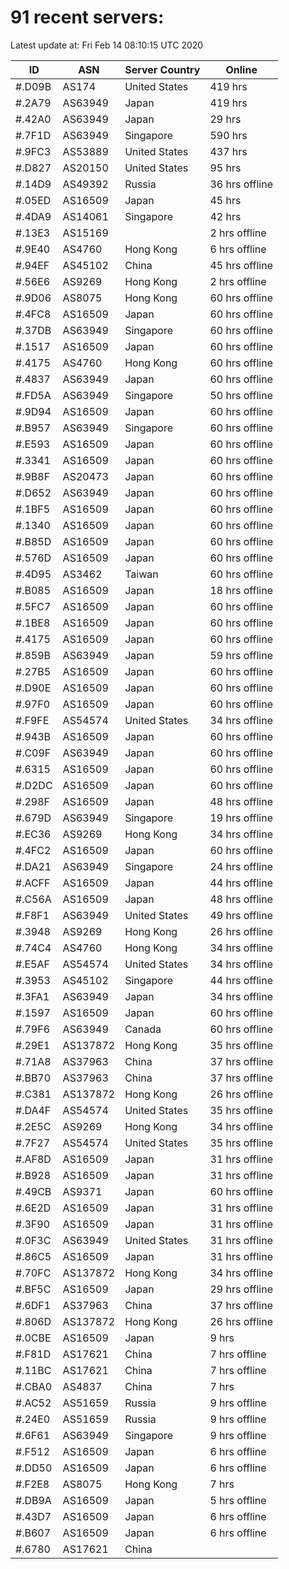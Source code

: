 # 91 recent servers:

Latest update at: Fri Feb 14 08:10:15 UTC 2020

| ID | ASN | Server Country | Online |
| -- | --- | -------------- | ------ |
| #.D09B | AS174 | United States | 419 hrs |
| #.2A79 | AS63949 | Japan | 419 hrs |
| #.42A0 | AS63949 | Japan | 29 hrs |
| #.7F1D | AS63949 | Singapore | 590 hrs |
| #.9FC3 | AS53889 | United States | 437 hrs |
| #.D827 | AS20150 | United States | 95 hrs |
| #.14D9 | AS49392 | Russia | 36 hrs offline |
| #.05ED | AS16509 | Japan | 45 hrs |
| #.4DA9 | AS14061 | Singapore | 42 hrs |
| #.13E3 | AS15169 |  | 2 hrs offline |
| #.9E40 | AS4760 | Hong Kong | 6 hrs offline |
| #.94EF | AS45102 | China | 45 hrs offline |
| #.56E6 | AS9269 | Hong Kong | 2 hrs offline |
| #.9D06 | AS8075 | Hong Kong | 60 hrs offline |
| #.4FC8 | AS16509 | Japan | 60 hrs offline |
| #.37DB | AS63949 | Singapore | 60 hrs offline |
| #.1517 | AS16509 | Japan | 60 hrs offline |
| #.4175 | AS4760 | Hong Kong | 60 hrs offline |
| #.4837 | AS63949 | Japan | 60 hrs offline |
| #.FD5A | AS63949 | Singapore | 50 hrs offline |
| #.9D94 | AS16509 | Japan | 60 hrs offline |
| #.B957 | AS63949 | Singapore | 60 hrs offline |
| #.E593 | AS16509 | Japan | 60 hrs offline |
| #.3341 | AS16509 | Japan | 60 hrs offline |
| #.9B8F | AS20473 | Japan | 60 hrs offline |
| #.D652 | AS63949 | Japan | 60 hrs offline |
| #.1BF5 | AS16509 | Japan | 60 hrs offline |
| #.1340 | AS16509 | Japan | 60 hrs offline |
| #.B85D | AS16509 | Japan | 60 hrs offline |
| #.576D | AS16509 | Japan | 60 hrs offline |
| #.4D95 | AS3462 | Taiwan | 60 hrs offline |
| #.B085 | AS16509 | Japan | 18 hrs offline |
| #.5FC7 | AS16509 | Japan | 60 hrs offline |
| #.1BE8 | AS16509 | Japan | 60 hrs offline |
| #.4175 | AS16509 | Japan | 60 hrs offline |
| #.859B | AS63949 | Japan | 59 hrs offline |
| #.27B5 | AS16509 | Japan | 60 hrs offline |
| #.D90E | AS16509 | Japan | 60 hrs offline |
| #.97F0 | AS16509 | Japan | 60 hrs offline |
| #.F9FE | AS54574 | United States | 34 hrs offline |
| #.943B | AS16509 | Japan | 60 hrs offline |
| #.C09F | AS63949 | Japan | 60 hrs offline |
| #.6315 | AS16509 | Japan | 60 hrs offline |
| #.D2DC | AS16509 | Japan | 60 hrs offline |
| #.298F | AS16509 | Japan | 48 hrs offline |
| #.679D | AS63949 | Singapore | 19 hrs offline |
| #.EC36 | AS9269 | Hong Kong | 34 hrs offline |
| #.4FC2 | AS16509 | Japan | 60 hrs offline |
| #.DA21 | AS63949 | Singapore | 24 hrs offline |
| #.ACFF | AS16509 | Japan | 44 hrs offline |
| #.C56A | AS16509 | Japan | 48 hrs offline |
| #.F8F1 | AS63949 | United States | 49 hrs offline |
| #.3948 | AS9269 | Hong Kong | 26 hrs offline |
| #.74C4 | AS4760 | Hong Kong | 34 hrs offline |
| #.E5AF | AS54574 | United States | 34 hrs offline |
| #.3953 | AS45102 | Singapore | 44 hrs offline |
| #.3FA1 | AS63949 | Japan | 34 hrs offline |
| #.1597 | AS16509 | Japan | 60 hrs offline |
| #.79F6 | AS63949 | Canada | 60 hrs offline |
| #.29E1 | AS137872 | Hong Kong | 35 hrs offline |
| #.71A8 | AS37963 | China | 37 hrs offline |
| #.BB70 | AS37963 | China | 37 hrs offline |
| #.C381 | AS137872 | Hong Kong | 26 hrs offline |
| #.DA4F | AS54574 | United States | 35 hrs offline |
| #.2E5C | AS9269 | Hong Kong | 34 hrs offline |
| #.7F27 | AS54574 | United States | 35 hrs offline |
| #.AF8D | AS16509 | Japan | 31 hrs offline |
| #.B928 | AS16509 | Japan | 31 hrs offline |
| #.49CB | AS9371 | Japan | 60 hrs offline |
| #.6E2D | AS16509 | Japan | 31 hrs offline |
| #.3F90 | AS16509 | Japan | 31 hrs offline |
| #.0F3C | AS63949 | United States | 31 hrs offline |
| #.86C5 | AS16509 | Japan | 31 hrs offline |
| #.70FC | AS137872 | Hong Kong | 34 hrs offline |
| #.BF5C | AS16509 | Japan | 29 hrs offline |
| #.6DF1 | AS37963 | China | 37 hrs offline |
| #.806D | AS137872 | Hong Kong | 26 hrs offline |
| #.0CBE | AS16509 | Japan | 9 hrs |
| #.F81D | AS17621 | China | 7 hrs offline |
| #.11BC | AS17621 | China | 7 hrs offline |
| #.CBA0 | AS4837 | China | 7 hrs |
| #.AC52 | AS51659 | Russia | 9 hrs offline |
| #.24E0 | AS51659 | Russia | 9 hrs offline |
| #.6F61 | AS63949 | Singapore | 9 hrs offline |
| #.F512 | AS16509 | Japan | 6 hrs offline |
| #.DD50 | AS16509 | Japan | 6 hrs offline |
| #.F2E8 | AS8075 | Hong Kong | 7 hrs |
| #.DB9A | AS16509 | Japan | 5 hrs offline |
| #.43D7 | AS16509 | Japan | 6 hrs offline |
| #.B607 | AS16509 | Japan | 6 hrs offline |
| #.6780 | AS17621 | China | |

